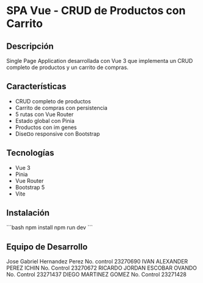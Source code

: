 #  SPA Vue - CRUD de Productos con Carrito 
 
## Descripción 
 
Single Page Application desarrollada con Vue 3 que implementa un CRUD completo de productos y un carrito de compras. 
 
## Características 
 
-  CRUD completo de productos 
-  Carrito de compras con persistencia 
-  5 rutas con Vue Router 
-  Estado global con Pinia 
-  Productos con im genes 
-  Dise¤o responsive con Bootstrap 
 
## Tecnologías 
 
- Vue 3 
- Pinia 
- Vue Router 
- Bootstrap 5 
- Vite 
 
## Instalación 
 
\`\`\`bash 
npm install 
npm run dev 
\`\`\` 
 
## Equipo de Desarrollo 
 Jose Gabriel Hernandez Perez No. control 23270690
 IVAN ALEXANDER PEREZ ICHIN No. Control 23270672
 RICARDO JORDAN ESCOBAR OVANDO No. Control 23271437
 DIEGO MARTINEZ GOMEZ No. Control 23271428
